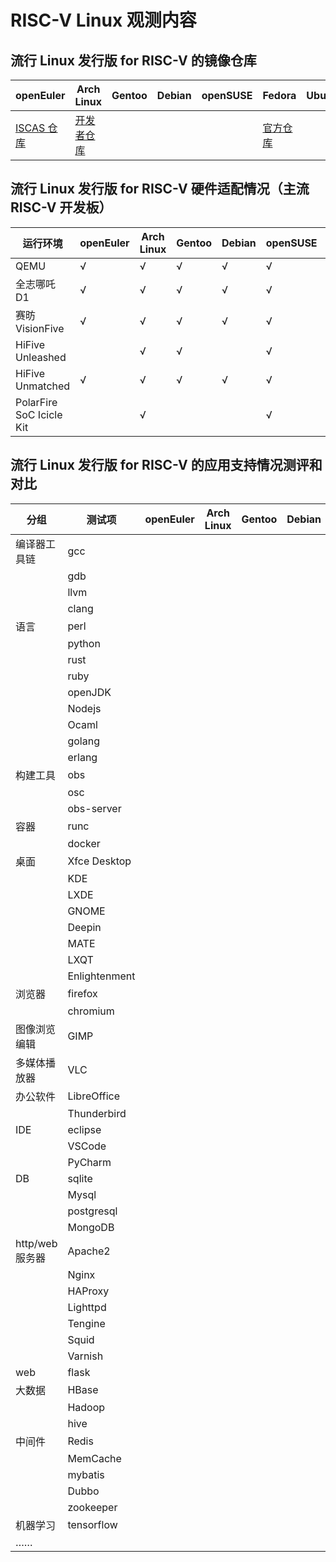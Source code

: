 # RISC-V Linux 观测内容

## 流行 Linux 发行版 for RISC-V 的镜像仓库

| openEuler               | Arch Linux           | Gentoo | Debian | openSUSE | Fedora             | Ubuntu | FreeBSD             | Deepin | Anolis | openKylin             |
| ----------------------- | -------------------- | ------ | ------ | -------- | ------------------ | ------ | ------------------- | ------ | ------ | --------------------- |
| [ISCAS 仓库][openeuler] | [开发者仓库][archrv] |        |        |          | [官方仓库][fedora] |        | [官方仓库][freebsd] |        |        | [官方仓库][openkylin] |

[openeuler]: https://mirror.iscas.ac.cn/openeuler-sig-riscv/openEuler-RISC-V/
[archrv]: https://archriscv.felixc.at/
[fedora]: https://fedorapeople.org/groups/risc-v/disk-images/
[freebsd]: http://pkgmir.geo.freebsd.org/FreeBSD:14:riscv64/
[openkylin]: http://archive.build.openkylin.top/openkylin

## 流行 Linux 发行版 for RISC-V 硬件适配情况（主流 RISC-V 开发板）

| 运行环境                 | openEuler | Arch Linux | Gentoo | Debian | openSUSE | Fedora | Ubuntu | FreeBSD | Deepin | Anolis | openKylin |
| ------------------------ | --------- | ---------- | ------ | ------ | -------- | ------ | ------ | ------- | ------ | ------ | --------- |
| QEMU                     | √         | √          | √      | √      | √        | √      | √      | √       |        | √      |           |
| 全志哪吒 D1              | √         | √          | √      | √      | √        | √      |        |         |        | √      |           |
| 赛昉 VisionFive          | √         | √          | √      | √      | √        | √      | √      |         |        |        | √         |
| HiFive Unleashed         |           | √          | √      |        | √        |        |        |         |        |        |           |
| HiFive Unmatched         | √         | √          | √      | √      | √        | √      | √      |         |        |        | √         |
| PolarFire SoC Icicle Kit |           | √          |        |        | √        | √      |        |         |        |        |           |

## 流行 Linux 发行版 for RISC-V 的应用支持情况测评和对比

| 分组            | 测试项        | openEuler | Arch Linux | Gentoo | Debian | openSUSE | Fedora | Ubuntu | FreeBSD | Deepin | Anolis | openKylin |
| --------------- | ------------- | --------- | ---------- | ------ | ------ | -------- | ------ | ------ | ------- | ------ | ------ | --------- |
| 编译器工具链    | gcc           |           |            |        |        |          |        |        |         |        |        |           |
|                 | gdb           |           |            |        |        |          |        |        |         |        |        |           |
|                 | llvm          |           |            |        |        |          |        |        |         |        |        |           |
|                 | clang         |           |            |        |        |          |        |        |         |        |        |           |
| 语言            | perl          |           |            |        |        |          |        |        |         |        |        |           |
|                 | python        |           |            |        |        |          |        |        |         |        |        |           |
|                 | rust          |           |            |        |        |          |        |        |         |        |        |           |
|                 | ruby          |           |            |        |        |          |        |        |         |        |        |           |
|                 | openJDK       |           |            |        |        |          |        |        |         |        |        |           |
|                 | Nodejs        |           |            |        |        |          |        |        |         |        |        |           |
|                 | Ocaml         |           |            |        |        |          |        |        |         |        |        |           |
|                 | golang        |           |            |        |        |          |        |        |         |        |        |           |
|                 | erlang        |           |            |        |        |          |        |        |         |        |        |           |
| 构建工具        | obs           |           |            |        |        |          |        |        |         |        |        |           |
|                 | osc           |           |            |        |        |          |        |        |         |        |        |           |
|                 | obs-server    |           |            |        |        |          |        |        |         |        |        |           |
| 容器            | runc          |           |            |        |        |          |        |        |         |        |        |           |
|                 | docker        |           |            |        |        |          |        |        |         |        |        |           |
| 桌面            | Xfce Desktop  |           |            |        |        |          |        |        |         |        |        |           |
|                 | KDE           |           |            |        |        |          |        |        |         |        |        |           |
|                 | LXDE          |           |            |        |        |          |        |        |         |        |        |           |
|                 | GNOME         |           |            |        |        |          |        |        |         |        |        |           |
|                 | Deepin        |           |            |        |        |          |        |        |         |        |        |           |
|                 | MATE          |           |            |        |        |          |        |        |         |        |        |           |
|                 | LXQT          |           |            |        |        |          |        |        |         |        |        |           |
|                 | Enlightenment |           |            |        |        |          |        |        |         |        |        |           |
| 浏览器          | firefox       |           |            |        |        |          |        |        |         |        |        |           |
|                 | chromium      |           |            |        |        |          |        |        |         |        |        |           |
| 图像浏览编辑    | GIMP          |           |            |        |        |          |        |        |         |        |        |           |
| 多媒体播放器    | VLC           |           |            |        |        |          |        |        |         |        |        |           |
| 办公软件        | LibreOffice   |           |            |        |        |          |        |        |         |        |        |           |
|                 | Thunderbird   |           |            |        |        |          |        |        |         |        |        |           |
| IDE             | eclipse       |           |            |        |        |          |        |        |         |        |        |           |
|                 | VSCode        |           |            |        |        |          |        |        |         |        |        |           |
|                 | PyCharm       |           |            |        |        |          |        |        |         |        |        |           |
| DB              | sqlite        |           |            |        |        |          |        |        |         |        |        |           |
|                 | Mysql         |           |            |        |        |          |        |        |         |        |        |           |
|                 | postgresql    |           |            |        |        |          |        |        |         |        |        |           |
|                 | MongoDB       |           |            |        |        |          |        |        |         |        |        |           |
| http/web 服务器 | Apache2       |           |            |        |        |          |        |        |         |        |        |           |
|                 | Nginx         |           |            |        |        |          |        |        |         |        |        |           |
|                 | HAProxy       |           |            |        |        |          |        |        |         |        |        |           |
|                 | Lighttpd      |           |            |        |        |          |        |        |         |        |        |           |
|                 | Tengine       |           |            |        |        |          |        |        |         |        |        |           |
|                 | Squid         |           |            |        |        |          |        |        |         |        |        |           |
|                 | Varnish       |           |            |        |        |          |        |        |         |        |        |           |
| web             | flask         |           |            |        |        |          |        |        |         |        |        |           |
| 大数据          | HBase         |           |            |        |        |          |        |        |         |        |        |           |
|                 | Hadoop        |           |            |        |        |          |        |        |         |        |        |           |
|                 | hive          |           |            |        |        |          |        |        |         |        |        |           |
| 中间件          | Redis         |           |            |        |        |          |        |        |         |        |        |           |
|                 | MemCache      |           |            |        |        |          |        |        |         |        |        |           |
|                 | mybatis       |           |            |        |        |          |        |        |         |        |        |           |
|                 | Dubbo         |           |            |        |        |          |        |        |         |        |        |           |
|                 | zookeeper     |           |            |        |        |          |        |        |         |        |        |           |
| 机器学习        | tensorflow    |           |            |        |        |          |        |        |         |        |        |           |
| ……              |               |           |            |        |        |          |        |        |         |        |        |           |
